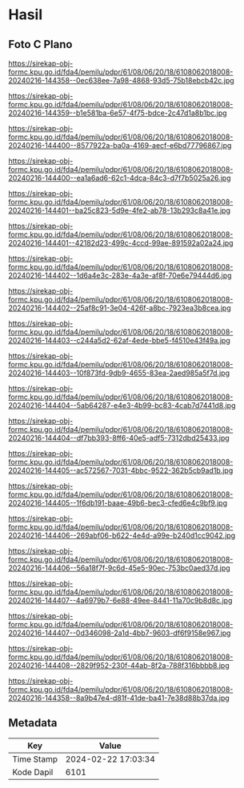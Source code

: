 # Hasil

## Foto C Plano

https://sirekap-obj-formc.kpu.go.id/fda4/pemilu/pdpr/61/08/06/20/18/6108062018008-20240216-144358--0ec638ee-7a98-4868-93d5-75b18ebcb42c.jpg

https://sirekap-obj-formc.kpu.go.id/fda4/pemilu/pdpr/61/08/06/20/18/6108062018008-20240216-144359--b1e581ba-6e57-4f75-bdce-2c47d1a8b1bc.jpg

https://sirekap-obj-formc.kpu.go.id/fda4/pemilu/pdpr/61/08/06/20/18/6108062018008-20240216-144400--8577922a-ba0a-4169-aecf-e6bd77796867.jpg

https://sirekap-obj-formc.kpu.go.id/fda4/pemilu/pdpr/61/08/06/20/18/6108062018008-20240216-144400--ea1a6ad6-62c1-4dca-84c3-d7f7b5025a26.jpg

https://sirekap-obj-formc.kpu.go.id/fda4/pemilu/pdpr/61/08/06/20/18/6108062018008-20240216-144401--ba25c823-5d9e-4fe2-ab78-13b293c8a41e.jpg

https://sirekap-obj-formc.kpu.go.id/fda4/pemilu/pdpr/61/08/06/20/18/6108062018008-20240216-144401--42182d23-499c-4ccd-99ae-891592a02a24.jpg

https://sirekap-obj-formc.kpu.go.id/fda4/pemilu/pdpr/61/08/06/20/18/6108062018008-20240216-144402--1d6a4e3c-283e-4a3e-af8f-70e6e79444d6.jpg

https://sirekap-obj-formc.kpu.go.id/fda4/pemilu/pdpr/61/08/06/20/18/6108062018008-20240216-144402--25af8c91-3e04-426f-a8bc-7923ea3b8cea.jpg

https://sirekap-obj-formc.kpu.go.id/fda4/pemilu/pdpr/61/08/06/20/18/6108062018008-20240216-144403--c244a5d2-62af-4ede-bbe5-f4510e43f49a.jpg

https://sirekap-obj-formc.kpu.go.id/fda4/pemilu/pdpr/61/08/06/20/18/6108062018008-20240216-144403--10f873fd-9db9-4655-83ea-2aed985a5f7d.jpg

https://sirekap-obj-formc.kpu.go.id/fda4/pemilu/pdpr/61/08/06/20/18/6108062018008-20240216-144404--5ab64287-e4e3-4b99-bc83-4cab7d7441d8.jpg

https://sirekap-obj-formc.kpu.go.id/fda4/pemilu/pdpr/61/08/06/20/18/6108062018008-20240216-144404--df7bb393-8ff6-40e5-adf5-7312dbd25433.jpg

https://sirekap-obj-formc.kpu.go.id/fda4/pemilu/pdpr/61/08/06/20/18/6108062018008-20240216-144405--ac572567-7031-4bbc-9522-362b5cb9ad1b.jpg

https://sirekap-obj-formc.kpu.go.id/fda4/pemilu/pdpr/61/08/06/20/18/6108062018008-20240216-144405--1f6db191-baae-49b6-bec3-cfed6e4c9bf9.jpg

https://sirekap-obj-formc.kpu.go.id/fda4/pemilu/pdpr/61/08/06/20/18/6108062018008-20240216-144406--269abf06-b622-4e4d-a99e-b240d1cc9042.jpg

https://sirekap-obj-formc.kpu.go.id/fda4/pemilu/pdpr/61/08/06/20/18/6108062018008-20240216-144406--56a18f7f-9c6d-45e5-90ec-753bc0aed37d.jpg

https://sirekap-obj-formc.kpu.go.id/fda4/pemilu/pdpr/61/08/06/20/18/6108062018008-20240216-144407--4a6979b7-6e88-49ee-8441-11a70c9b8d8c.jpg

https://sirekap-obj-formc.kpu.go.id/fda4/pemilu/pdpr/61/08/06/20/18/6108062018008-20240216-144407--0d346098-2a1d-4bb7-9603-df6f9158e967.jpg

https://sirekap-obj-formc.kpu.go.id/fda4/pemilu/pdpr/61/08/06/20/18/6108062018008-20240216-144408--2829f952-230f-44ab-8f2a-788f316bbbb8.jpg

https://sirekap-obj-formc.kpu.go.id/fda4/pemilu/pdpr/61/08/06/20/18/6108062018008-20240216-144358--8a9b47e4-d81f-41de-ba41-7e38d88b37da.jpg


## Metadata

| Key        | Value               |
| ---------- | ------------------- |
| Time Stamp | 2024-02-22 17:03:34 |
| Kode Dapil | 6101                |



